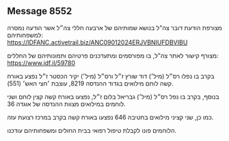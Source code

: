 ## Message 8552

מצורפת הודעת דובר צה"ל בנושא שמותיהם של ארבעה חללי צה״ל אשר הודעה נמסרה למשפחותיהם: https://IDFANC.activetrail.biz/ANC09012024ERJVBNIUFDBVIBU

מצורף קישור לאתר צה"ל, בו מפורסמים ומתעדכנים פרטיהם ותמונותיהם של החללים:
https://www.idf.il/59780

בקרב בו נפלו רס״ל (מיל׳) דוד שורץ ז״ל ורס״ל (מיל׳) יקיר הכסטר ז״ל נפצע באורח קשה לוחם מילואים בגדוד ההנדסה 8219, עוצבת ׳חצי האש׳ (551).

בנוסף, בקרב בו נפל רס״ל (מיל׳) גבריאל בלום ז״ל, נפצעו באורח קשה קצין לוחם ושני לוחמים במילואים מצוות ההנדסה של אוגדה 36.

כמו כן, שני קציני מילואים בחטיבה 646 נפצעו באורח קשה בקרב במרכז רצועת עזה. 

הלוחמים פונו לקבלת טיפול רפואי בבית החולים ומשפחותיהם עודכנו.

